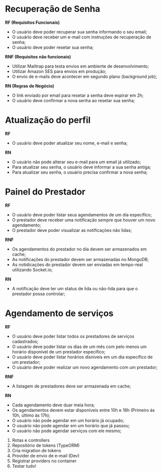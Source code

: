 # Recuperação de Senha

**RF (Requisitos Funcionais)**

- O usuário deve poder recuperar sua senha informando o seu email;
- O usuário deve receber um e-mail com instruções de recuperação de senha;
- O usuário deve poder resetar sua senha;

**RNF (Requisitos não funcionais)**

- Utilizar Mailtrap para testa envios em ambiente de desenvolvimento;
- Utilizar Amazon SES para envios em produção;
- O envio de e-mails deve acontecer em segundo plano (background job);

**RN (Regras de Negócio)**

- O link enviado por email para resetar a senha deve expirar em 2h;
- O usuário deve confirmar a nova senha ao resetar sua senha;

# Atualização do perfil

**RF**

- O usuário deve poder atualizar seu nome, e-mail e senha;

**RN**

- O usuário não pode alterar seu e-mail para um email já utilizado;
- Para atualizar seu senha, o usuário deve informar a sua senha antiga;
- Para atualizar seu senha, o usuário precisa confirmar a nova senha;

# Painel do Prestador

**RF**

- O usuário deve poder listar seus agendamentos de um dia específico;
- O prestador deve receber uma notificação sempre que houver um novo agendamento;
- O prestador deve poder visualizar as notificações não lidas;

**RNF**

- Os agendamentos do prestador no dia devem ser armazenados em cache;
- As notificações do prestador devem ser armazenadas no MongoDB;
- As notidicações do prestador devem ser enviadas em tempo-real utilizando Socket.io;

**RN**

- A notificação deve ter um status de lida ou não-lida para que o prestador possa controlar;

# Agendamento de serviços

**RF**

- O usuário deve poder listar todos os prestadores de serviços cadastrados;
- O usuário deve poder listar os dias de um mês com pelo menos um horário disponível de um prestador específico;
- O usuário deve poder listar horários disníveis em um dia específico de um prestador;
- O usuário deve poder realizar um novo agendamento com um prestador;


**RNF**

- A listagem de prestadores deve ser armazenada em cache;

**RN**

- Cada agendamento deve duar meia hora;
- Os agendamentos devem estar disponíveis entre 10h e 18h (Primeiro às 10h, último às 17h);
- O usuário não pode agendar em um horário já ocupado;
- O usuário não pode agendar em um horário que já passou;
- O usuário não pode agendar serviços com ele mesmo;

1. Rotas e controllers
2. Repositório de tokens (TypeORM)
3. Cria migration de tokens
4. Provider de envio de e-mail (Dev)
5. Registrar providers no container
6. Testar tudo!
